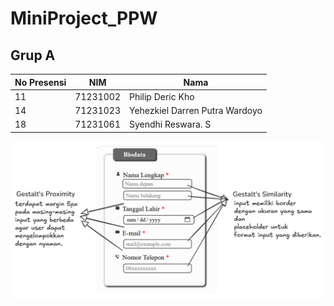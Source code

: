 # MiniProject_PPW
## Grup A
| No Presensi | NIM | Nama |
| ------------| ----| -----|
|11 	| 71231002  | 	Philip Deric Kho |
|14 	| 71231023 	|   Yehezkiel Darren Putra Wardoyo |
|18   |	71231061 	|   Syendhi Reswara. S |

![Alt mmm](https://github.com/YehezkielDarren/MiniProject_PPW/blob/main/minippw_imk.png)
